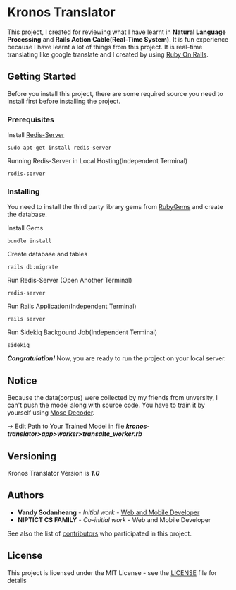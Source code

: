 # Kronos Translator

This project, I created for reviewing what I have learnt in **Natural Language Processing** and **Rails Action Cable(Real-Time System)**. It is fun experience because I have learnt a lot of things from this project. It is real-time translating like google translate and I created by using [Ruby On Rails](http://rubyonrails.org/).

## Getting Started

Before you install this project, there are some required source you need to install first before installing the project.

### Prerequisites

Install [Redis-Server](https://redis.io/)
```
sudo apt-get install redis-server
```

Running Redis-Server in Local Hosting(Independent Terminal)
```
redis-server
```

### Installing

You need to install the third party library gems from [RubyGems](https://rubygems.org/) and create the database.

Install Gems

```
bundle install
```

Create database and tables

```
rails db:migrate
```

Run Redis-Server (Open Another Terminal)

```
redis-server
```

Run Rails Application(Independent Terminal)

```
rails server
```

Run Sidekiq Backgound Job(Independent Terminal)

```
sidekiq
```

***Congratulation!*** Now, you are ready to run the project on your local server.

## Notice
Because the data(corpus) were collected by my friends from unversity, I can't push the model along with source code. You have to
train it by yourself using [Mose Decoder](http://www.statmt.org/moses/).

-> Edit Path to Your Trained Model in file ***kronos-translator>app>worker>transalte_worker.rb***

## Versioning

Kronos Translator Version is ***1.0***

## Authors

* **Vandy Sodanheang** - *Initial work* - [Web and Mobile Developer](https://www.linkedin.com/in/vandy-sodanheang-368410113/)
* **NIPTICT CS FAMILY** - *Co-initial work* - Web and Mobile Developer

See also the list of [contributors](https://github.com/Sodanheang/Kronos-Translator/contributors) who participated in this project.

## License

This project is licensed under the MIT License - see the [LICENSE](LICENSE) file for details
